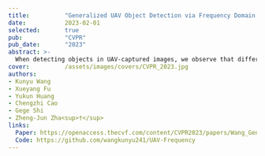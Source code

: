 ```yaml
---
title:          "Generalized UAV Object Detection via Frequency Domain Disentanglement"
date:           2023-02-01
selected:       true
pub:            "CVPR"
pub_date:       "2023"
abstract: >-
  When detecting objects in UAV-captured images, we observe that different frequency bands of an image have distinct effects on the generalization performance of UAV-OD network, with some contributing positively and others negatively. Based on this observation, we propose that, beyond the spatial domain, the frequency domain can also serve as a hidden axis for improving generalization. We introduce the paradigm of frequency domain disentanglement, where learnable filters are employed to decouple domain-invariant spectral components.
cover:          /assets/images/covers/CVPR_2023.jpg
authors:
- Kunyu Wang
- Xueyang Fu
- Yukun Huang
- Chengzhi Cao
- Gege Shi
- Zheng-Jun Zha<sup>†</sup>
links:
  Paper: https://openaccess.thecvf.com/content/CVPR2023/papers/Wang_Generalized_UAV_Object_Detection_via_Frequency_Domain_Disentanglement_CVPR_2023_paper.pdf
  Code: https://github.com/wangkunyu241/UAV-Frequency
---
```

